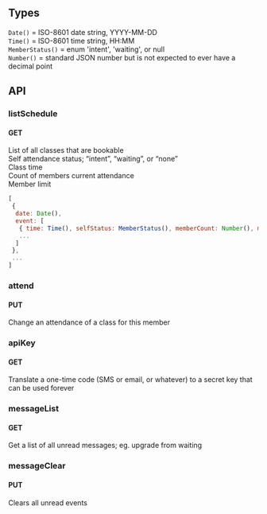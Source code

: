 ## Types
`Date()` = ISO-8601 date string, YYYY-MM-DD  
`Time()` = ISO-8601 time string, HH:MM  
`MemberStatus()` = enum 'intent', 'waiting', or null  
`Number()` = standard JSON number but is not expected to ever have a decimal point  

## API
### listSchedule
#### GET
List of all classes that are bookable  
Self attendance status; “intent”, “waiting”, or “none”  
Class time  
Count of members current attendance  
Member limit  
```javascript
[
 {
  date: Date(),
  event: [
   { time: Time(), selfStatus: MemberStatus(), memberCount: Number(), memberLimit: Number() },
   ...
  ]
 },
 ...
]
```

### attend
#### PUT
Change an attendance of a class for this member  

### apiKey
#### GET
Translate a one-time code (SMS or email, or whatever) to a secret key that can be used forever

### messageList
#### GET
Get a list of all unread messages; eg. upgrade from waiting

### messageClear
#### PUT
Clears all unread events
